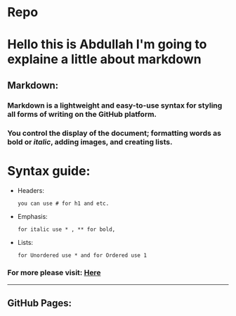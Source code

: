 # Repo 
# Hello this is Abdullah I'm going to explaine a little about markdown 
## Markdown: 
 
###  Markdown is a lightweight and easy-to-use syntax for styling all forms of writing on the GitHub platform. 

###  You control the display of the document; formatting words as **bold** or _italic_, adding images, and creating lists. 

# Syntax guide: 

- Headers:

      you can use # for h1 and etc.

- Emphasis:

      for italic use * , ** for bold,

- Lists:

      for Unordered use * and for Ordered use 1

### For more please visit: [Here](https://guides.github.com/features/mastering-markdown/)

-------------


## GitHub Pages:

